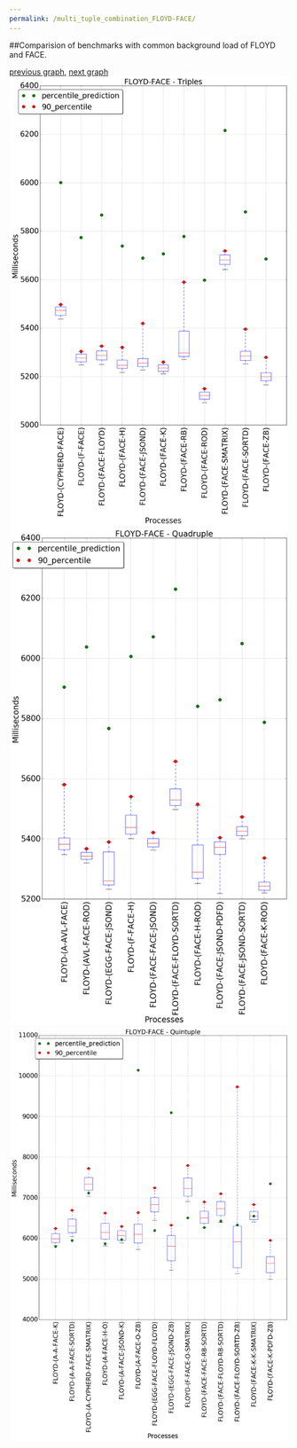 ```yaml
---
permalink: /multi_tuple_combination_FLOYD-FACE/
---
```


##Comparision of benchmarks with common background load of FLOYD and FACE.

[previous graph](../multi_tuple_combination_FLOYD-EGG/), [next graph](../multi_tuple_combination_FLOYD-FLOYD/)
![graph figure](./images/triple/FLOYD/FLOYD-FACE_box.png)![graph figure](./images/quadruple/FLOYD/FLOYD-FACE_box.png)![graph figure](./images/quintuple/FLOYD/FLOYD-FACE_box.png)